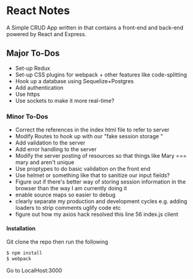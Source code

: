 # React Notes

A Simple CRUD App written in that contains a front-end and back-end powered by
React and Express.

## Major To-Dos
* Set-up Redux
* Set-up CSS plugins for webpack + other features like code-splitting
* Hook up a database using Sequelize+Postgres
* Add authentication
* Use https
* Use sockets to make it more real-time?

### Minor To-Dos
* Correct the references in the index html file to refer to server
* Modify Routes to hook up with our "fake session storage "
* Add validation to the server
* Add error handling to the server
* Modify the server posting of resources so that things like Mary === mary and aren't unique
* Use proptypes to do basic validation on the front end
* Use helmet or something like that to sanitize our input fields?
* Figure out if there's better way of storing session information in the browser than the way I am currently doing it
* enable source maps  so easier to debug
* clearly separate my production and development cycles e.g. adding loaders to strip comments uglify code etc
* figure out how my axios hack resolved this line 56 index.js client

#### Installation
Git clone the repo then run the following

```sh
$ npm install
$ webpack
```

Go to LocalHost:3000
